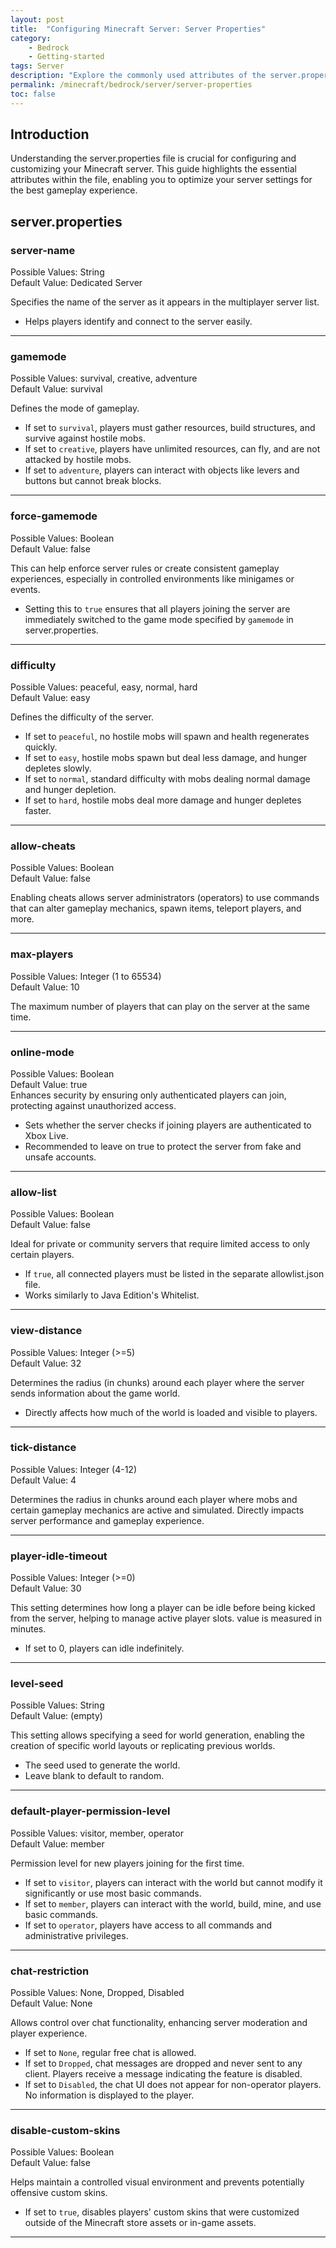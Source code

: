 ```yaml
---
layout: post
title:  "Configuring Minecraft Server: Server Properties"
category: 
    - Bedrock
    - Getting-started
tags: Server
description: "Explore the commonly used attributes of the server.properties file to effectively configure your Bedrock Minecraft server"
permalink: /minecraft/bedrock/server/server-properties
toc: false
---
```


## Introduction

Understanding the server.properties file is crucial for configuring and customizing your Minecraft server. This guide highlights the essential attributes within the file, enabling you to optimize your server settings for the best gameplay experience.

## server.properties

### server-name

Possible Values: String  
Default Value: Dedicated Server  

Specifies the name of the server as it appears in the multiplayer server list.

- Helps players identify and connect to the server easily.

---

### gamemode

Possible Values: survival, creative, adventure  
Default Value: survival  

Defines the mode of gameplay.

- If set to `survival`, players must gather resources, build structures, and survive against hostile mobs.
- If set to `creative`, players have unlimited resources, can fly, and are not attacked by hostile mobs.
- If set to `adventure`, players can interact with objects like levers and buttons but cannot break blocks.

---

### force-gamemode

Possible Values: Boolean  
Default Value: false  

This can help enforce server rules or create consistent gameplay experiences, especially in controlled environments like minigames or events.

- Setting this to `true` ensures that all players joining the server are immediately switched to the game mode specified by `gamemode` in server.properties.

---

### difficulty

Possible Values: peaceful, easy, normal, hard  
Default Value: easy  

Defines the difficulty of the server.

- If set to `peaceful`, no hostile mobs will spawn and health regenerates quickly.
- If set to `easy`, hostile mobs spawn but deal less damage, and hunger depletes slowly.
- If set to `normal`, standard difficulty with mobs dealing normal damage and hunger depletion.
- If set to `hard`, hostile mobs deal more damage and hunger depletes faster.

---

### allow-cheats

Possible Values: Boolean  
Default Value: false  

Enabling cheats allows server administrators (operators) to use commands that can alter gameplay mechanics, spawn items, teleport players, and more.

---

### max-players

Possible Values: Integer (1 to 65534)  
Default Value: 10  

The maximum number of players that can play on the server at the same time.

---

### online-mode

Possible Values: Boolean  
Default Value: true  
Enhances security by ensuring only authenticated players can join, protecting against unauthorized access.

- Sets whether the server checks if joining players are authenticated to Xbox Live.
- Recommended to leave on true to protect the server from fake and unsafe accounts.

---

### allow-list

Possible Values: Boolean  
Default Value: false

Ideal for private or community servers that require limited access to only certain players.

- If `true`, all connected players must be listed in the separate allowlist.json file.
- Works similarly to Java Edition's Whitelist.

---

### view-distance

Possible Values: Integer (>=5)  
Default Value: 32  

Determines the radius (in chunks) around each player where the server sends information about the game world.

- Directly affects how much of the world is loaded and visible to players.

---

### tick-distance

Possible Values: Integer (4-12)  
Default Value: 4  

Determines the radius in chunks around each player where mobs and certain gameplay mechanics are active and simulated.
Directly impacts server performance and gameplay experience.

---

### player-idle-timeout

Possible Values: Integer (>=0)  
Default Value: 30  

This setting determines how long a player can be idle before being kicked from the server, helping to manage active player slots. value is measured in minutes.

- If set to 0, players can idle indefinitely.

---

### level-seed

Possible Values: String  
Default Value: (empty)

This setting allows specifying a seed for world generation, enabling the creation of specific world layouts or replicating previous worlds.

- The seed used to generate the world.
- Leave blank to default to random.

---

### default-player-permission-level

Possible Values: visitor, member, operator  
Default Value: member  

Permission level for new players joining for the first time.

- If set to `visitor`, players can interact with the world but cannot modify it significantly or use most basic commands.
- If set to `member`, players can interact with the world, build, mine, and use basic commands.
- If set to `operator`, players have access to all commands and administrative privileges.

---

### chat-restriction

Possible Values: None, Dropped, Disabled  
Default Value: None  

Allows control over chat functionality, enhancing server moderation and player experience.

- If set to `None`, regular free chat is allowed.
- If set to `Dropped`, chat messages are dropped and never sent to any client. Players receive a message indicating the feature is disabled.
- If set to `Disabled`, the chat UI does not appear for non-operator players. No information is displayed to the player.

---

### disable-custom-skins

Possible Values: Boolean  
Default Value: false  

Helps maintain a controlled visual environment and prevents potentially offensive custom skins.

- If set to `true`, disables players' custom skins that were customized outside of the Minecraft store assets or in-game assets.

---
